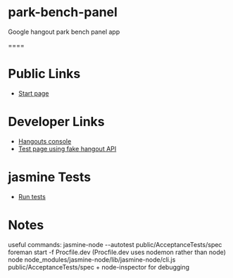 park-bench-panel
================

Google hangout park bench panel app

====

Public Links
============

* [Start page](https://plus.google.com/hangouts/_?gid=727799527310)

Developer Links
============

* [Hangouts console](https://code.google.com/apis/console/b/0/#project:727799527310)
* [Test page using fake hangout API](http://damp-tor-3817.herokuapp.com/dummy-pbp)

jasmine Tests
=============

* [Run tests](http://damp-tor-3817.herokuapp.com/AcceptanceTests/SpecRunner.html)

Notes
=====

useful commands:
jasmine-node --autotest public/AcceptanceTests/spec
foreman start -f Procfile.dev (Procfile.dev uses nodemon rather than node)
node node_modules/jasmine-node/lib/jasmine-node/cli.js public/AcceptanceTests/spec + node-inspector for debugging
